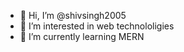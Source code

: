 - 👋 Hi, I’m @shivsingh2005
- 👀 I’m interested in web technololigies
- 🌱 I’m currently learning MERN


<!---
shivsingh2005/shivsingh2005 is a ✨ special ✨ repository because its `README.md` (this file) appears on your GitHub profile.
You can click the Preview link to take a look at your changes.
--->
